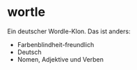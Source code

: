# wortle
Ein deutscher Wordle-Klon.
Das ist anders:
- Farbenblindheit-freundlich
- Deutsch
- Nomen, Adjektive und Verben
